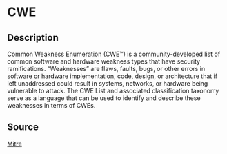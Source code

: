# CWE

## Description

Common Weakness Enumeration (CWE™) is a community-developed list of common software and hardware weakness types that have security ramifications. “Weaknesses” are flaws, faults, bugs, or other errors in software or hardware implementation, code, design, or architecture that if left unaddressed could result in systems, networks, or hardware being vulnerable to attack. The CWE List and associated classification taxonomy serve as a language that can be used to identify and describe these weaknesses in terms of CWEs.

## Source

[Mitre](https://cwe.mitre.org/about/)

